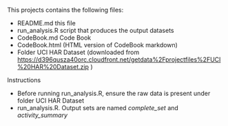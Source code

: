 This projects contains the following files:


- README.md                   this file
- run_analysis.R              script that produces the output datasets
- CodeBook.md                 Code Book
- CodeBook.html (HTML version of CodeBook markdown)
- Folder UCI HAR Dataset (downloaded from 
https://d396qusza40orc.cloudfront.net/getdata%2Fprojectfiles%2FUCI%20HAR%20Dataset.zip )


Instructions
- Before running run_analysis.R, ensure the raw data is present under folder UCI HAR Dataset
- run_analysis.R. Output sets are named *complete_set* and *activity_summary*


